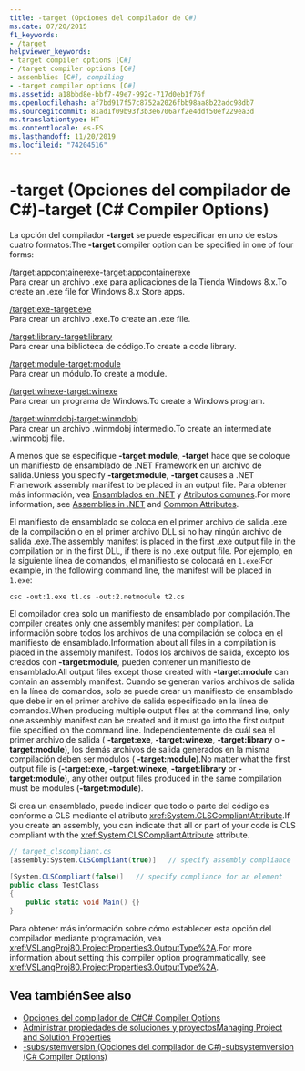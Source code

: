 ```yaml
---
title: -target (Opciones del compilador de C#)
ms.date: 07/20/2015
f1_keywords:
- /target
helpviewer_keywords:
- target compiler options [C#]
- /target compiler options [C#]
- assemblies [C#], compiling
- -target compiler options [C#]
ms.assetid: a18bbd8e-bbf7-49e7-992c-717d0eb1f76f
ms.openlocfilehash: af7bd917f57c8752a2026fbb98aa8b22adc98db7
ms.sourcegitcommit: 81ad1f09b93f3b3e6706a7f2e4ddf50ef229ea3d
ms.translationtype: HT
ms.contentlocale: es-ES
ms.lasthandoff: 11/20/2019
ms.locfileid: "74204516"
---
```

# <a name="-target-c-compiler-options"></a><span data-ttu-id="93d10-102">-target (Opciones del compilador de C#)</span><span class="sxs-lookup"><span data-stu-id="93d10-102">-target (C# Compiler Options)</span></span>
<span data-ttu-id="93d10-103">La opción del compilador **-target** se puede especificar en uno de estos cuatro formatos:</span><span class="sxs-lookup"><span data-stu-id="93d10-103">The **-target** compiler option can be specified in one of four forms:</span></span>  
  
 [<span data-ttu-id="93d10-104">/target:appcontainerexe</span><span class="sxs-lookup"><span data-stu-id="93d10-104">-target:appcontainerexe</span></span>](./target-appcontainerexe-compiler-option.md)  
 <span data-ttu-id="93d10-105">Para crear un archivo .exe para aplicaciones de la Tienda Windows 8.x.</span><span class="sxs-lookup"><span data-stu-id="93d10-105">To create an .exe file for Windows 8.x Store apps.</span></span>  
  
 [<span data-ttu-id="93d10-106">/target:exe</span><span class="sxs-lookup"><span data-stu-id="93d10-106">-target:exe</span></span>](./target-exe-compiler-option.md)  
 <span data-ttu-id="93d10-107">Para crear un archivo .exe.</span><span class="sxs-lookup"><span data-stu-id="93d10-107">To create an .exe file.</span></span>  
  
 [<span data-ttu-id="93d10-108">/target:library</span><span class="sxs-lookup"><span data-stu-id="93d10-108">-target:library</span></span>](./target-library-compiler-option.md)  
 <span data-ttu-id="93d10-109">Para crear una biblioteca de código.</span><span class="sxs-lookup"><span data-stu-id="93d10-109">To create a code library.</span></span>  
  
 [<span data-ttu-id="93d10-110">/target:module</span><span class="sxs-lookup"><span data-stu-id="93d10-110">-target:module</span></span>](./target-module-compiler-option.md)  
 <span data-ttu-id="93d10-111">Para crear un módulo.</span><span class="sxs-lookup"><span data-stu-id="93d10-111">To create a module.</span></span>  
  
 [<span data-ttu-id="93d10-112">/target:winexe</span><span class="sxs-lookup"><span data-stu-id="93d10-112">-target:winexe</span></span>](./target-winexe-compiler-option.md)  
 <span data-ttu-id="93d10-113">Para crear un programa de Windows.</span><span class="sxs-lookup"><span data-stu-id="93d10-113">To create a Windows program.</span></span>  
  
 [<span data-ttu-id="93d10-114">/target:winmdobj</span><span class="sxs-lookup"><span data-stu-id="93d10-114">-target:winmdobj</span></span>](./target-winmdobj-compiler-option.md)  
 <span data-ttu-id="93d10-115">Para crear un archivo .winmdobj intermedio.</span><span class="sxs-lookup"><span data-stu-id="93d10-115">To create an intermediate .winmdobj file.</span></span>  
  
 <span data-ttu-id="93d10-116">A menos que se especifique **-target:module**, **-target** hace que se coloque un manifiesto de ensamblado de .NET Framework en un archivo de salida.</span><span class="sxs-lookup"><span data-stu-id="93d10-116">Unless you specify **-target:module**, **-target** causes a .NET Framework assembly manifest to be placed in an output file.</span></span> <span data-ttu-id="93d10-117">Para obtener más información, vea [Ensamblados en .NET](../../../standard/assembly/index.md) y [Atributos comunes](../../programming-guide/concepts/attributes/common-attributes.md).</span><span class="sxs-lookup"><span data-stu-id="93d10-117">For more information, see [Assemblies in .NET](../../../standard/assembly/index.md) and [Common Attributes](../../programming-guide/concepts/attributes/common-attributes.md).</span></span>  
  
 <span data-ttu-id="93d10-118">El manifiesto de ensamblado se coloca en el primer archivo de salida .exe de la compilación o en el primer archivo DLL si no hay ningún archivo de salida .exe.</span><span class="sxs-lookup"><span data-stu-id="93d10-118">The assembly manifest is placed in the first .exe output file in the compilation or in the first DLL, if there is no .exe output file.</span></span> <span data-ttu-id="93d10-119">Por ejemplo, en la siguiente línea de comandos, el manifiesto se colocará en `1.exe`:</span><span class="sxs-lookup"><span data-stu-id="93d10-119">For example, in the following command line, the manifest will be placed in `1.exe`:</span></span>  
  
```console  
csc -out:1.exe t1.cs -out:2.netmodule t2.cs  
```  
  
 <span data-ttu-id="93d10-120">El compilador crea solo un manifiesto de ensamblado por compilación.</span><span class="sxs-lookup"><span data-stu-id="93d10-120">The compiler creates only one assembly manifest per compilation.</span></span> <span data-ttu-id="93d10-121">La información sobre todos los archivos de una compilación se coloca en el manifiesto de ensamblado.</span><span class="sxs-lookup"><span data-stu-id="93d10-121">Information about all files in a compilation is placed in the assembly manifest.</span></span> <span data-ttu-id="93d10-122">Todos los archivos de salida, excepto los creados con **-target:module**, pueden contener un manifiesto de ensamblado.</span><span class="sxs-lookup"><span data-stu-id="93d10-122">All output files except those created with **-target:module** can contain an assembly manifest.</span></span> <span data-ttu-id="93d10-123">Cuando se generan varios archivos de salida en la línea de comandos, solo se puede crear un manifiesto de ensamblado que debe ir en el primer archivo de salida especificado en la línea de comandos.</span><span class="sxs-lookup"><span data-stu-id="93d10-123">When producing multiple output files at the command line, only one assembly manifest can be created and it must go into the first output file specified on the command line.</span></span> <span data-ttu-id="93d10-124">Independientemente de cuál sea el primer archivo de salida ( **-target:exe**, **-target:winexe**, **-target:library** o **-target:module**), los demás archivos de salida generados en la misma compilación deben ser módulos ( **-target:module**).</span><span class="sxs-lookup"><span data-stu-id="93d10-124">No matter what the first output file is (**-target:exe**, **-target:winexe**, **-target:library** or **-target:module**), any other output files produced in the same compilation must be modules (**-target:module**).</span></span>  
  
 <span data-ttu-id="93d10-125">Si crea un ensamblado, puede indicar que todo o parte del código es conforme a CLS mediante el atributo <xref:System.CLSCompliantAttribute>.</span><span class="sxs-lookup"><span data-stu-id="93d10-125">If you create an assembly, you can indicate that all or part of your code is CLS compliant with the <xref:System.CLSCompliantAttribute> attribute.</span></span>  
  
```csharp  
// target_clscompliant.cs  
[assembly:System.CLSCompliant(true)]   // specify assembly compliance  
  
[System.CLSCompliant(false)]   // specify compliance for an element  
public class TestClass  
{  
    public static void Main() {}  
}  
```  
  
 <span data-ttu-id="93d10-126">Para obtener más información sobre cómo establecer esta opción del compilador mediante programación, vea <xref:VSLangProj80.ProjectProperties3.OutputType%2A>.</span><span class="sxs-lookup"><span data-stu-id="93d10-126">For more information about setting this compiler option programmatically, see <xref:VSLangProj80.ProjectProperties3.OutputType%2A>.</span></span>  
  
## <a name="see-also"></a><span data-ttu-id="93d10-127">Vea también</span><span class="sxs-lookup"><span data-stu-id="93d10-127">See also</span></span>

- [<span data-ttu-id="93d10-128">Opciones del compilador de C#</span><span class="sxs-lookup"><span data-stu-id="93d10-128">C# Compiler Options</span></span>](./index.md)
- [<span data-ttu-id="93d10-129">Administrar propiedades de soluciones y proyectos</span><span class="sxs-lookup"><span data-stu-id="93d10-129">Managing Project and Solution Properties</span></span>](/visualstudio/ide/managing-project-and-solution-properties)
- [<span data-ttu-id="93d10-130">-subsystemversion (Opciones del compilador de C#)</span><span class="sxs-lookup"><span data-stu-id="93d10-130">-subsystemversion (C# Compiler Options)</span></span>](./subsystemversion-compiler-option.md)
